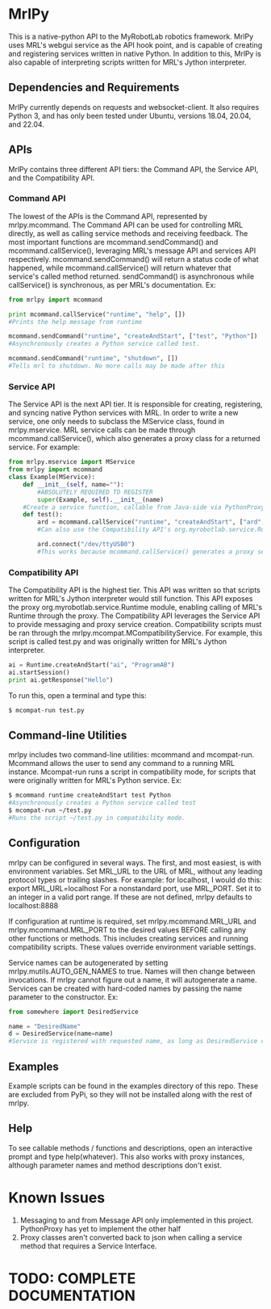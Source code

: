 # MrlPy
This is a native-python API to the MyRobotLab robotics framework. MrlPy uses MRL's webgui service as the API hook point,
and is capable of creating and registering services written in native Python. In addition to this, MrlPy is also capable of
interpreting scripts written for MRL's Jython interpreter.

## Dependencies and Requirements
MrlPy currently depends on requests and websocket-client. It also requires Python 3, and has only been tested under Ubuntu, versions 18.04, 20.04, and 22.04.

## APIs
MrlPy contains three different API tiers: the Command API, the Service API, and the Compatibility API.

### Command API
The lowest of the APIs is the Command API, represented by mrlpy.mcommand. The Command API
can be used for controlling MRL directly, as well as calling service methods and receiving feedback. The most important functions
are mcommand.sendCommand() and mcommand.callService(), leveraging MRL's message API and services API respectively.
mcommand.sendCommand() will return a status code of what happened, while mcommand.callService() will return whatever that service's
called method returned. sendCommand() is asynchronous while callService() is synchronous, as per MRL's documentation. Ex:

```python
from mrlpy import mcommand

print mcommand.callService("runtime", "help", [])
#Prints the help message from runtime

mcommand.sendCommand("runtime", "createAndStart", ["test", "Python"])
#Asynchronously creates a Python service called test.

mcommand.sendCommand("runtime", "shutdown", [])
#Tells mrl to shutdown. No more calls may be made after this
```

### Service API
The Service API is the next API tier. It is responsible for creating, registering, and syncing native Python services
with MRL. In order to write a new service, one only needs to subclass the MService class, found in mrlpy.mservice.
MRL service calls can be made through mcommand.callService(), which also generates a proxy class for a returned service.
For example:

```python
from mrlpy.mservice import MService
from mrlpy import mcommand
class Example(MService):
	def __init__(self, name=""):
		#ABSOLUTELY REQUIRED TO REGISTER
		super(Example, self).__init__(name)
	#Create a service function, callable from Java-side via PythonProxy
	def test():
		ard = mcommand.callService("runtime", "createAndStart", ["ard", "Arduino"])
		#Can also use the Compatibility API's org.myrobotlab.service.Runtime proxy

		ard.connect("/dev/ttyUSB0")
		#This works because mcommand.callService() generates a proxy service for any returned service.
```
### Compatibility API
The Compatibility API is the highest tier. This API was written so that scripts written for MRL's Jython interpreter would still
function. This API exposes the proxy org.myrobotlab.service.Runtime module, enabling calling of MRL's Runtime through the proxy.
The Compatibility API leverages the Service API to provide messaging and proxy service creation.
Compatibility scripts must be ran through the mrlpy.mcompat.MCompatibilityService.
For example, this script is called test.py and was originally written for MRL's Jython interpreter.
```python
ai = Runtime.createAndStart("ai", "ProgramAB")
ai.startSession()
print ai.getResponse("Hello")
```
To run this, open a terminal and type this:
```bash
$ mcompat-run test.py
```

## Command-line Utilities
mrlpy includes two command-line utilities: mcommand and mcompat-run. Mcommand allows the user to send any command to a running MRL
instance. Mcompat-run runs a script in compatibility mode, for scripts that were originally written for MRL's Python service. Ex:

```bash
$ mcommand runtime createAndStart test Python
#Asynchronously creates a Python service called test
$ mcompat-run ~/test.py
#Runs the script ~/test.py in compatibility mode.
```

## Configuration
mrlpy can be configured in several ways. The first, and most easiest, is with environment variables. Set MRL_URL to the URL of MRL,
without any leading protocol types or trailing slashes. For example: for localhost, I would do this: export MRL_URL=localhost
For a nonstandard port, use MRL_PORT. Set it to an integer in a valid port range. If these are not defined, mrlpy defaults to 
localhost:8888

If configuration at runtime is required, set mrlpy.mcommand.MRL_URL and mrlpy.mcommand.MRL_PORT to the desired values BEFORE calling 
any other functions or methods. This includes creating services and running compatibility scripts. These values override environment
variable settings.

Service names can be autogenerated by setting mrlpy.mutils.AUTO_GEN_NAMES to true. Names will then change between invocations. If
mrlpy cannot figure out a name, it will autogenerate a name. Services can be created with hard-coded names by passing the name
parameter to the constructor. Ex:

```python
from somewhere import DesiredService

name = "DesiredName"
d = DesiredService(name=name)
#Service is registered with requested name, as long as DesiredService correctly passes the name argument to the superconstructor.
```

## Examples
Example scripts can be found in the examples directory of this repo. These are excluded from PyPi, so they will not be installed along
with the rest of mrlpy.

## Help
To see callable methods / functions and descriptions, open an interactive prompt and type help(whatever). This also works with proxy
instances, although parameter names and method descriptions don't exist.

# Known Issues
1. Messaging to and from Message API only implemented in this project. PythonProxy has yet to implement the other half
2. Proxy classes aren't converted back to json when calling a service method that requires a Service Interface.

# TODO: COMPLETE DOCUMENTATION  
